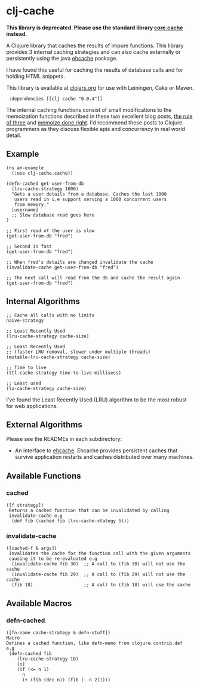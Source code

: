 
clj-cache
=============

**This library is deprecated. Please use the standard library [core.cache](https://github.com/clojure/core.cache) instead.**

 A Clojure library that caches the results of impure functions. This library provides 3 internal caching strategies and can also cache externally or persistently using the java [ehcache](http://github.com/alienscience/clj-cache/blob/master/ehcache/README.md) package.

I have found this useful for caching the results of database calls and for holding HTML snippets.

This library is available at [clojars.org](http://clojars.org/clj-cache) for use with Leiningen, Cake or Maven.

     :dependencies [[clj-cache "0.0.4"]]

The internal caching functions consist of small modifications to the memoization functions described in these two excellent blog posts, [the rule of three](http://kotka.de/blog/2010/03/The_Rule_of_Three.html) and [memoize done right](http://kotka.de/blog/2010/03/memoize_done_right.html). I'd recommend these posts to Clojure programmers as they discuss flexible apis and concurrency in real world detail.


Example
-------

    (ns an-example
      (:use clj-cache.cache))

    (defn-cached get-user-from-db
      (lru-cache-strategy 1000)
      "Gets a user details from a database. Caches the last 1000
       users read in i.e support serving a 1000 concurrent users
       from memory."
      [username]
      ;; Slow database read goes here
    )

    ;; First read of the user is slow
    (get-user-from-db "fred")

    ;; Second is fast
    (get-user-from-db "fred")

    ;; When fred's details are changed invalidate the cache
    (invalidate-cache get-user-from-db "fred")

    ;; The next call will read from the db and cache the result again
    (get-user-from-db "fred")

Internal Algorithms
-------------------

    ;; Cache all calls with no limits
    naive-strategy

    ;; Least Recently Used
    (lru-cache-strategy cache-size)

    ;; Least Recently Used
    ;; (faster LRU removal, slower under multiple threads)
    (mutable-lru-cache-strategy cache-size)

    ;; Time to live
    (ttl-cache-strategy time-to-live-millisecs)

    ;; Least used
    (lu-cache-strategy cache-size)

I've found the Least Recently Used (LRU) algorithm to be the most robust for web applications.

External Algorithms
-------------------

Please see the READMEs in each subdirectory:

- An interface to [ehcache](http://github.com/alienscience/clj-cache/blob/master/ehcache/README.md). Ehcache provides persistent caches that survive application restarts and caches distributed over many machines.


Available Functions
-------------------

### cached

    ([f strategy])
     Returns a cached function that can be invalidated by calling
     invalidate-cache e.g
      (def fib (cached fib (lru-cache-stategy 5)))

### invalidate-cache

    ([cached-f & args])
     Invalidates the cache for the function call with the given arguments
     causing it to be re-evaluated e.g
      (invalidate-cache fib 30)  ;; A call to (fib 30) will not use the cache
      (invalidate-cache fib 29)  ;; A call to (fib 29) will not use the cache
      (fib 18)                   ;; A call to (fib 18) will use the cache

Available Macros
----------------

### defn-cached

    ([fn-name cache-strategy & defn-stuff])
    Macro
    Defines a cached function, like defn-memo from clojure.contrib.def
    e.g
     (defn-cached fib
        (lru-cache-strategy 10)
        [n]
        (if (<= n 1)
          n
          (+ (fib (dec n)) (fib (- n 2)))))
